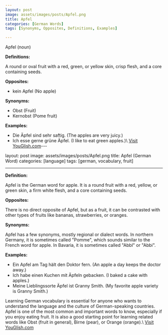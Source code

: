 ```yaml
---
layout: post
image: assets/images/posts/Apfel.png
title: Apfel
categories: [German Words]
tags: [Synonyms, Opposites, Definitions, Examples]

---
```


Apfel (noun)

**Definitions:**

A round or oval fruit with a red, green, or yellow skin, crisp flesh, and a core containing seeds.

**Opposites:**

- kein Apfel (No apple)

**Synonyms:**

- Obst (Fruit)
- Kernobst (Pome fruit)

**Examples:**

- Die Äpfel sind sehr saftig. (The apples are very juicy.)
- Ich esse gerne grüne Äpfel. (I like to eat green apples.)\ <a id="yg-widget-0" class="youglish-widget" data-query="Apfel" data-lang="german" data-components="8412" data-auto-start="0" data-bkg-color="theme_light" data-title="How%20to%20pronounce%20Apfel%20in%20German"  rel="nofollow" href="https://youglish.com">Visit YouGlish.com</a><script async src="https://youglish.com/public/emb/widget.js" charset="utf-8"></script>---

layout: post
image: assets/images/posts/Apfel.png
title: Apfel (German Word)
categories: [language]
tags: [german, vocabulary, fruit]

---

**Definition:** 

Apfel is the German word for apple. It is a round fruit with a red, yellow, or green skin, a firm white flesh, and a core containing seeds. 

**Opposites:** 

There is no direct opposite of Apfel, but as a fruit, it can be contrasted with other types of fruits like bananas, strawberries, or oranges.

**Synonyms:** 

Apfel has a few synonyms, mostly regional or dialect words. In northern Germany, it is sometimes called "Pomme", which sounds similar to the French word for apple. In Bavaria, it is sometimes called "Abbl" or "Abbi".

**Examples:** 

- Ein Apfel am Tag hält den Doktor fern. (An apple a day keeps the doctor away.)
- Ich habe einen Kuchen mit Äpfeln gebacken. (I baked a cake with apples.)
- Meine Lieblingssorte Äpfel ist Granny Smith. (My favorite apple variety is Granny Smith.)

Learning German vocabulary is essential for anyone who wants to understand the language and the culture of German-speaking countries. Apfel is one of the most common and important words to know, especially if you enjoy eating fruit. It is also a good starting point for learning related words like Obst (fruit in general), Birne (pear), or Orange (orange).\ <a id="yg-widget-0" class="youglish-widget" data-query="Apfel" data-lang="german" data-components="8412" data-auto-start="0" data-bkg-color="theme_light" data-title="How%20to%20pronounce%20Apfel%20in%20German"  rel="nofollow" href="https://youglish.com">Visit YouGlish.com</a><script async src="https://youglish.com/public/emb/widget.js" charset="utf-8"></script>
